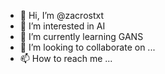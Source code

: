- 👋 Hi, I’m @zacrostxt
- 👀 I’m interested in AI
- 🌱 I’m currently learning GANS
- 💞️ I’m looking to collaborate on ...
- 📫 How to reach me ...

<!---
zacrostxt/zacrostxt is a ✨ special ✨ repository because its `README.md` (this file) appears on your GitHub profile.
You can click the Preview link to take a look at your changes.
--->
